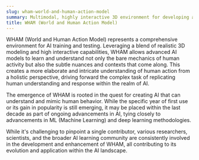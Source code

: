 ```yaml
---
slug: wham-world-and-human-action-model
summary: Multimodal, highly interactive 3D environment for developing and testing AI models.
title: WHAM (World and Human Action Model)
---
```


WHAM (World and Human Action Model) represents a comprehensive environment for AI training and testing. Leveraging a blend of realistic 3D modeling and high interactive capabilities, WHAM allows advanced AI models to learn and understand not only the bare mechanics of human activity but also the subtle nuances and contexts that come along. This creates a more elaborate and intricate understanding of human action from a holistic perspective, driving forward the complex task of replicating human understanding and response within the realm of AI.

The emergence of WHAM is rooted in the quest for creating AI that can understand and mimic human behavior. While the specific year of first use or its gain in popularity is still emerging, it may be placed within the last decade as part of ongoing advancements in AI, tying closely to advancements in ML (Machine Learning) and deep learning methodologies.

While it's challenging to pinpoint a single contributor, various researchers, scientists, and the broader AI learning community are consistently involved in the development and enhancement of WHAM, all contributing to its evolution and application within the AI landscape.
